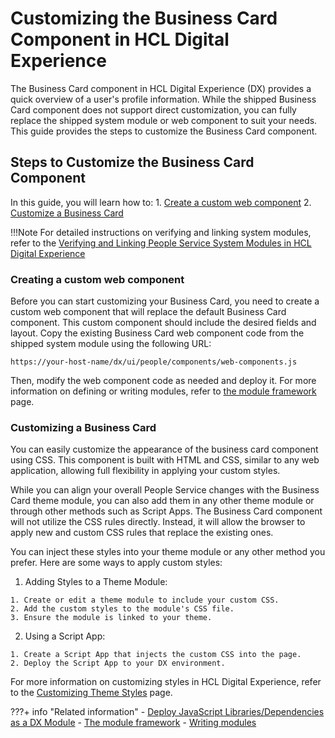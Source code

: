 
# Customizing the Business Card Component in HCL Digital Experience

The Business Card component in HCL Digital Experience (DX) provides a quick overview of a user's profile information. While the shipped Business Card component does not support direct customization, you can fully replace the shipped system module or web component to suit your needs. This guide provides the steps to customize the Business Card component.

## Steps to Customize the Business Card Component
In this guide, you will learn how to:
    1. [Create a custom web component](#creating-a-custom-web-component)
    2. [Customize a Business Card](#customizing-a-business-card)

!!!Note
    For detailed instructions on verifying and linking system modules, refer to the [Verifying and Linking People Service System Modules in HCL Digital Experience](../link_system_module_to_theme.md)
### Creating a custom web component

Before you can start customizing your Business Card, you need to create a custom web component that will replace the default Business Card component. This custom component should include the desired fields and layout. Copy the existing Business Card web component code from the shipped system module using the following URL:

```
https://your-host-name/dx/ui/people/components/web-components.js
```

Then, modify the web component code as needed and deploy it. For more information on defining or writing modules, refer to [the module framework](https://opensource.hcltechsw.com/digital-experience/latest/build_sites/themes_skins/the_module_framework/) page.

### Customizing a Business Card

You can easily customize the appearance of the business card component using CSS. This component is built with HTML and CSS, similar to any web application, allowing full flexibility in applying your custom styles.

While you can align your overall People Service changes with the Business Card theme module, you can also add them in any other theme module or through other methods such as Script Apps. The Business Card component will not utilize the CSS rules directly. Instead, it will allow the browser to apply new and custom CSS rules that replace the existing ones.

You can inject these styles into your theme module or any other method you prefer. Here are some ways to apply custom styles:

  1. Adding Styles to a Theme Module:

    1. Create or edit a theme module to include your custom CSS.
    2. Add the custom styles to the module's CSS file.
    3. Ensure the module is linked to your theme.

  2. Using a Script App:

    1. Create a Script App that injects the custom CSS into the page.
    2. Deploy the Script App to your DX environment.

For more information on customizing styles in HCL Digital Experience, refer to the [Customizing Theme Styles](https://opensource.hcltechsw.com/digital-experience/latest/build_sites/themes_skins/customizing_theme/styles/?h=custom+style) page.



???+ info "Related information"
    - [Deploy JavaScript Libraries/Dependencies as a DX Module](https://opensource.hcltechsw.com/digital-experience/latest/guide_me/tutorials/scriptapps/how_to/02_dependencies_as_module/)
    - [The module framework](https://opensource.hcltechsw.com/digital-experience/latest/build_sites/themes_skins/the_module_framework/)
    - [Writing modules](https://opensource.hcltechsw.com/digital-experience/latest/build_sites/themes_skins/the_module_framework/writing_module/)